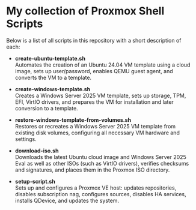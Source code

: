 # My collection of Proxmox Shell Scripts

Below is a list of all scripts in this repository with a short description of each:

- **create-ubuntu-template.sh**  
  Automates the creation of an Ubuntu 24.04 VM template using a cloud image, sets up user/password, enables QEMU guest agent, and converts the VM to a template.

- **create-windows-template.sh**  
  Creates a Windows Server 2025 VM template, sets up storage, TPM, EFI, VirtIO drivers, and prepares the VM for installation and later conversion to a template.

- **restore-windows-template-from-volumes.sh**  
  Restores or recreates a Windows Server 2025 VM template from existing disk volumes, configuring all necessary VM hardware and settings.

- **download-iso.sh**  
  Downloads the latest Ubuntu cloud image and Windows Server 2025 Eval as well as other ISOs (such as VirtIO drivers), verifies checksums and signatures, and places them in the Proxmox ISO directory.

- **setup-script.sh**  
  Sets up and configures a Proxmox VE host: updates repositories, disables subscription nag, configures sources, disables HA services, installs QDevice, and updates the system.
